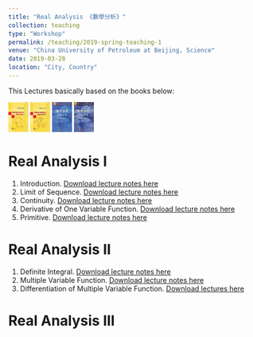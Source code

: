 ```yaml
---
title: "Real Analysis 《數學分析》"
collection: teaching
type: "Workshop"
permalink: /teaching/2019-spring-teaching-1
venue: "China University of Petroleum at Beijing, Science"
date: 2019-03-28
location: "City, Country"
---
```


This Lectures basically based on the books below:

<img src="../images/zorich1.png" width = "40" height = "60">
<img src="../images/zorich2.png" width = "40" height = "60">
<img src="../images/huadongtext1.png" width = "40" height = "60">
<img src="../images/huadongtext2.png" width = "40" height = "60">


Real Analysis I
======
1. Introduction.
[Download lecture notes here](http://wuguoning.github.io/files/introduction.pdf)
2. Limit of Sequence.
[Download lecture notes here](http://wuguoning.github.io/files/limits.pdf)
3. Continuity.
[Download lecture notes here](http://wuguoning.github.io/files/continuity.pdf)
4. Derivative of One Variable Function.
[Download lecture notes here](http://wuguoning.github.io/files/derivative.pdf)
5. Primitive.
[Download lecture notes here](http://wuguoning.github.io/files/primitive.pdf)

Real Analysis II
======
1. Definite Integral.
[Download lecture notes here](http://wuguoning.github.io/files/integral.pdf)
2. Multiple Variable Function.
[Download lecture notes here](http://wuguoning.github.io/files/mul_var_fun.pdf)
2. Differentiation of Multiple Variable Function.
[Download lectures here](http://wuguoning.github.io/files/diff_multi_var.pdf)

Real Analysis III
======

